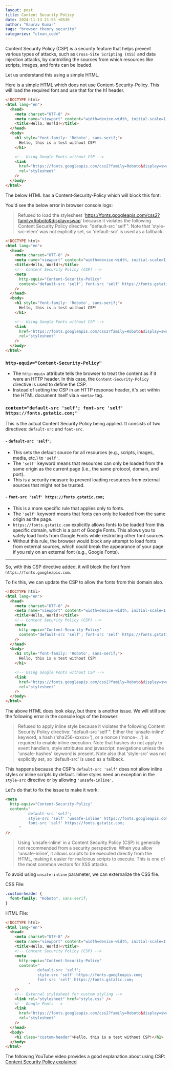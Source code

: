 ```yaml
---
layout: post
title: Content Security Policy
date: 2024-11-13 21:55 +0530
author: "Gaurav Kumar"
tags: "browser theory security"
categories: "clean_code"
---
```


Content Security Policy (CSP) is a security feature that helps prevent various types of attacks, such as `Cross-Site Scripting (XSS)` and data injection attacks, by controlling the sources from which resources like scripts, images, and fonts can be loaded.

Let us understand this using a simple HTML.

Here is a simple HTML which does not use Content-Security-Policy. This will load the required font and use that for the h1 header.

```html
<!DOCTYPE html>
<html lang="en">
  <head>
    <meta charset="UTF-8" />
    <meta name="viewport" content="width=device-width, initial-scale=1.0" />
    <title>Hello, World!</title>
  </head>
  <body>
    <h1 style="font-family: 'Roboto', sans-serif;">
      Hello, this is a test without CSP!
    </h1>

    <!-- Using Google Fonts without CSP -->
    <link
      href="https://fonts.googleapis.com/css2?family=Roboto&display=swap"
      rel="stylesheet"
    />
  </body>
</html>
```

The below HTML has a Content-Security-Policy which will block this font:

You'd see the below error in browser console logs:

> Refused to load the stylesheet 'https://fonts.googleapis.com/css2?family=Roboto&display=swap' because it violates the following Content Security Policy directive: "default-src 'self'". Note that 'style-src-elem' was not explicitly set, so 'default-src' is used as a fallback.

```html
<!DOCTYPE html>
<html lang="en">
  <head>
    <meta charset="UTF-8" />
    <meta name="viewport" content="width=device-width, initial-scale=1.0" />
    <title>Hello, World!</title>
    <!-- Content Security Policy (CSP) -->
    <meta
      http-equiv="Content-Security-Policy"
      content="default-src 'self'; font-src 'self' https://fonts.gstatic.com;"
    />
  </head>
  <body>
    <h1 style="font-family: 'Roboto', sans-serif;">
      Hello, this is a test without CSP!
    </h1>

    <!-- Using Google Fonts without CSP -->
    <link
      href="https://fonts.googleapis.com/css2?family=Roboto&display=swap"
      rel="stylesheet"
    />
  </body>
</html>
```

### `http-equiv="Content-Security-Policy"`

- The `http-equiv` attribute tells the browser to treat the content as if it were an HTTP header. In this case, the `Content-Security-Policy` directive is used to define the CSP.
- Instead of setting the CSP in an HTTP response header, it's set within the HTML document itself via a `<meta>` tag.

### `content="default-src 'self'; font-src 'self' https://fonts.gstatic.com;"`

This is the actual Content Security Policy being applied. It consists of two directives: `default-src` and `font-src`.

#### - `default-src 'self';`

- This sets the default source for all resources (e.g., scripts, images, media, etc.) to `'self'`.
- The `'self'` keyword means that resources can only be loaded from the same origin as the current page (i.e., the same protocol, domain, and port).
- This is a security measure to prevent loading resources from external sources that might not be trusted.

#### - `font-src 'self' https://fonts.gstatic.com;`

- This is a more specific rule that applies only to fonts.
- The `'self'` keyword means that fonts can only be loaded from the same origin as the page.
- `https://fonts.gstatic.com` explicitly allows fonts to be loaded from this specific domain, which is a part of Google Fonts. This allows you to safely load fonts from Google Fonts while restricting other font sources.
- Without this rule, the browser would block any attempt to load fonts from external sources, which could break the appearance of your page if you rely on an external font (e.g., Google Fonts).

---

So, with this CSP directive added, it will block the font from `https://fonts.googleapis.com`.

To fix this, we can update the CSP to allow the fonts from this domain also.

```html
<!DOCTYPE html>
<html lang="en">
  <head>
    <meta charset="UTF-8" />
    <meta name="viewport" content="width=device-width, initial-scale=1.0" />
    <title>Hello, World!</title>
    <!-- Content Security Policy (CSP) -->
    <meta
      http-equiv="Content-Security-Policy"
      content="default-src 'self'; font-src 'self' https://fonts.gstatic.com https://fonts.googleapis.com;"
    />
  </head>
  <body>
    <h1 style="font-family: 'Roboto', sans-serif;">
      Hello, this is a test without CSP!
    </h1>

    <!-- Using Google Fonts without CSP -->
    <link
      href="https://fonts.googleapis.com/css2?family=Roboto&display=swap"
      rel="stylesheet"
    />
  </body>
</html>
```

The above HTML does look okay, but there is another issue. We will still see the following error in the console logs of the browser:

> Refused to apply inline style because it violates the following Content Security Policy directive: "default-src 'self'". Either the 'unsafe-inline' keyword, a hash ('sha256-xxxxx='), or a nonce ('nonce-...') is required to enable inline execution. Note that hashes do not apply to event handlers, style attributes and javascript: navigations unless the 'unsafe-hashes' keyword is present. Note also that 'style-src' was not explicitly set, so 'default-src' is used as a fallback.

This happens because the CSP's `default-src 'self'` does not allow inline styles or inline scripts by default. Inline styles need an exception in the `style-src` directive or by allowing `'unsafe-inline'`.

Let's do that to fix the issue to make it work:

```html
<meta
  http-equiv="Content-Security-Policy"
  content="
          default-src 'self';
          style-src 'self' 'unsafe-inline' https://fonts.googleapis.com;
          font-src 'self' https://fonts.gstatic.com;
      "
/>
```

> Using 'unsafe-inline' in a Content Security Policy (CSP) is generally not recommended from a security perspective. When you allow 'unsafe-inline', it allows scripts to be executed directly from the HTML, making it easier for malicious scripts to execute. This is one of the most common vectors for XSS attacks.

To avoid using `unsafe-inline` parameter, we can externalize the CSS file.

CSS File:

```css
.custom-header {
  font-family: "Roboto", sans-serif;
}
```

HTML File:

```html
<!DOCTYPE html>
<html lang="en">
  <head>
    <meta charset="UTF-8" />
    <meta name="viewport" content="width=device-width, initial-scale=1.0" />
    <title>Hello, World!</title>
    <!-- Content Security Policy (CSP) -->
    <meta
      http-equiv="Content-Security-Policy"
      content="
              default-src 'self';
              style-src 'self' https://fonts.googleapis.com;
              font-src 'self' https://fonts.gstatic.com;
          "
    />
    <!-- External stylesheet for custom styling -->
    <link rel="stylesheet" href="style.css" />
    <!-- Google Fonts -->
    <link
      href="https://fonts.googleapis.com/css2?family=Roboto&display=swap"
      rel="stylesheet"
    />
  </head>
  <body>
    <h1 class="custom-header">Hello, this is a test without CSP!</h1>
  </body>
</html>
```

The following YouTube video provides a good explanation about using CSP:
[Content Security Policy explained](https://www.youtube.com/watch?v=txHc4zk6w3s)

